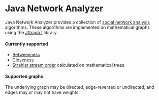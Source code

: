 Java Network Analyzer
=====================

Java Network Analyzer provides a collection of [social network
analysis](http://en.wikipedia.org/wiki/Social_network_analysis) algorithms.
These algorithms are implemented on mathematical graphs using the
[JGraphT](https://github.com/jgrapht/jgrapht) library.

#### Currently supported
* [Betweenness](http://en.wikipedia.org/wiki/Betweenness_centrality)
* [Closeness](http://en.wikipedia.org/wiki/Centrality#Closeness_centrality)
* [Strahler stream order](http://en.wikipedia.org/wiki/Strahler_number)
  calculated on mathematical trees.

#### Supported graphs
The underlying graph may be directed, edge-reversed or undirected, and edges may
or may not have weights.
